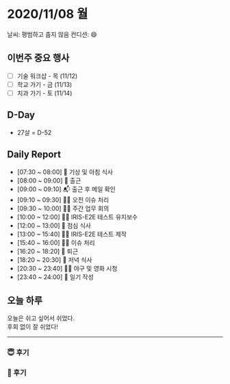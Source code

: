 # 2020/11/08 월

날씨: 평범하고 춥지 않음
컨디션: 😄

## 이번주 중요 행사

- [ ] 기술 워크샵 - 목 (11/12)
- [ ] 학교 가기 - 금 (11/13)
- [ ] 치과 가기 - 토 (11/14)

## D-Day

- 27살 = D-52

## Daily Report

- [07:30 ~ 08:00] 🍚 기상 및 아침 식사
- [08:00 ~ 09:00] 🚋 출근
- [09:00 ~ 09:10] 📬 출근 후 메일 확인
- [09:10 ~ 09:30] 🧑‍💻 오전 이슈 처리
- [09:30 ~ 10:00] 🧑‍💻 주간 업무 회의
- [10:00 ~ 12:00] 🧑‍💻 IRIS-E2E 테스트 유지보수
- [12:00 ~ 13:00] 🍚 점심 식사
- [13:00 ~ 15:40] 🧑‍💻 IRIS-E2E 테스트 제작
- [15:40 ~ 16:00] 🧑‍💻 이슈 처리
- [16:20 ~ 18:20] 🚋 퇴근
- [18:20 ~ 20:30] 🍚 저녁 식사
- [20:30 ~ 23:40] 🏄‍♂️ 야구 및 영화 시청
- [23:40 ~ 24:00] 🎸 일기 작성

## 오늘 하루

오늘은 쉬고 싶어서 쉬었다.  
후회 없이 잘 쉬었다!

---

### 😇 후기

### 👿 후기

